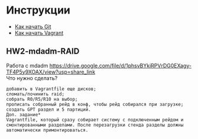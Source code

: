 # Инструкции

* [Как начать Git](git_quick_start.md)
* [Как начать Vagrant](vagrant_quick_start.md)

## HW2-mdadm-RAID

Работа с mdadm https://drive.google.com/file/d/1phsvBYkiRPVrDG0EXagy-TF4P5y9XOAX/view?usp=share_link  
Что нужно сделать?

    добавить в Vagrantfile еще дисков;
    сломать/починить raid;
    собрать R0/R5/R10 на выбор;
    прописать собранный рейд в конф, чтобы рейд собирался при загрузке;
    создать GPT раздел и 5 партиций.
    Доп. задание*
    Vagrantfile, который сразу собирает систему с подключенным рейдом и смонтированными разделами. После перезагрузки стенда разделы должны автоматически примонтироваться.
